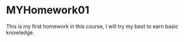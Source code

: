 # MYHomework01
This is my first homework in this course, I will try my best to earn basic knowledge.
